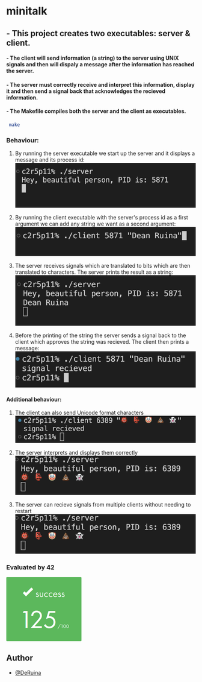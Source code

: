 # minitalk

## - This project creates two executables: server & client.

#### - The client will send information (a string) to the server using UNIX signals and then will dispaly a message after the information has reached the server.

#### - The server must correctly receive and interpret this information, display it and then send a signal back that acknowledges the recieved information.

#### - The Makefile compiles both the server and the client as executables.
```bash
 make
```

### Behaviour:

1) By running the server executable we start up the server and it displays a message and its process id:
![server start](img/1.png)

2) By running the client executable with the server's process id as a first argument we can add any string we want as a second argument:
![client start](img/2.png)

3) The server receives signals which are translated to bits which are then translated to characters. The server prints the result as a string:
![server print](img/3.png)

4) Before the printing of the string the server sends a signal back to the client which approves the string was recieved. The client then prints a message:
![client print](img/4.png)

#### Additional behaviour:
1) The client can also send Unicode format characters
![unicode](img/5.png)

2) The server interprets and displays them correctly 
![print unicode](img/6.png)

3) The server can recieve signals from multiple clients without needing to restart
![mutiple clients](img/6.png)

### Evaluated by 42 

![125/100](img/125.png)


## Author

- [@DeRuina](https://github.com/DeRuina)
